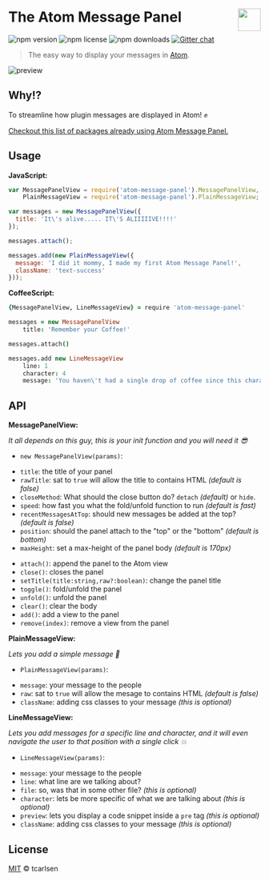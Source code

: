 # The Atom Message Panel <a href="http://packagequality.com/#?package=atom-message-panel" target="_blank"><img src="http://npm.packagequality.com/badge/atom-message-panel.png" align="right" height="45px"></a>

![npm version](https://img.shields.io/npm/v/atom-message-panel.svg)
![npm license](https://img.shields.io/npm/l/atom-message-panel.svg)
![npm downloads](https://img.shields.io/npm/dm/atom-message-panel.svg)
[![Gitter chat](https://img.shields.io/badge/gitter-join_chat-brightgreen.svg)](https://gitter.im/tcarlsen/atom-message-panel)

> The easy way to display your messages in [Atom](http://atom.io).

![preview](https://cloud.githubusercontent.com/assets/145288/2628677/25f9ba7a-be2b-11e3-9780-8172cf7ea292.png)

## Why!?

To streamline how plugin messages are displayed in Atom! :fist:

[Checkout this list of packages already using Atom Message Panel.](https://github.com/tcarlsen/atom-message-panel/wiki/They-use-it!)

## Usage

**JavaScript:**

```javascript
var MessagePanelView = require('atom-message-panel').MessagePanelView,
    PlainMessageView = require('atom-message-panel').PlainMessageView;

var messages = new MessagePanelView({
  title: 'It\'s alive..... IT\'S ALIIIIIVE!!!!'
});

messages.attach();

messages.add(new PlainMessageView({
  message: 'I did it mommy, I made my first Atom Message Panel!',
  className: 'text-success'
}));
```

**CoffeeScript:**

```coffeescript
{MessagePanelView, LineMessageView} = require 'atom-message-panel'

messages = new MessagePanelView
    title: 'Remember your Coffee!'

messages.attach()

messages.add new LineMessageView
    line: 1
    character: 4
    message: 'You haven\'t had a single drop of coffee since this character'
```

## API

**MessagePanelView:**

*It all depends on this guy, this is your init function and you will need it :sunglasses:*

 * `new MessagePanelView(params)`:
  - `title`: the title of your panel
  - `rawTitle`: sat to `true` will allow the title to contains HTML *(default is false)*
  - `closeMethod`: What should the close button do? `detach` *(default)* or `hide`.
  - `speed`: how fast you what the fold/unfold function to run *(default is fast)*
  - `recentMessagesAtTop`: should new messages be added at the top? *(default is false)*
  - `position`: should the panel attach to the "top" or the "bottom" *(default is bottom)*
  - `maxHeight`: set a max-height of the panel body *(default is 170px)*
 * `attach()`: append the panel to the Atom view
 * `close()`: closes the panel
 * `setTitle(title:string,raw?:boolean)`: change the panel title
 * `toggle()`: fold/unfold the panel
 * `unfold()`: unfold the panel
 * `clear()`: clear the body
 * `add()`: add a view to the panel
 * `remove(index)`: remove a view from the panel

**PlainMessageView:**

*Lets you add a simple message :speech_balloon:*

 * `PlainMessageView(params)`:
  - `message`: your message to the people
  - `raw`: sat to `true` will allow the mesage to contains HTML *(default is false)*
  - `className`: adding css classes to your message *(this is optional)*

**LineMessageView:**

*Lets you add messages for a specific line and character, and it will even navigate the user to that position with a single click :boom:*

  * `LineMessageView(params)`:
   - `message`: your message to the people
   - `line`: what line are we talking about?
   - `file`: so, was that in some other file? *(this is optional)*
   - `character`: lets be more specific of what we are talking about *(this is optional)*
   - `preview`: lets you display a code snippet inside a `pre` tag *(this is optional)*
   - `className`: adding css classes to your message *(this is optional)*

## License

[MIT](LICENSE.md) © tcarlsen
